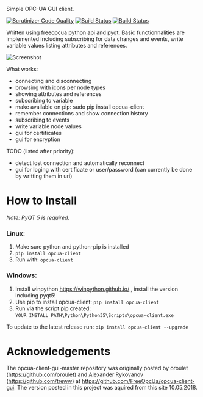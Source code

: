 Simple OPC-UA GUI client.

[![Scrutinizer Code Quality](https://scrutinizer-ci.com/g/FreeOpcUa/opcua-client-gui/badges/quality-score.png?b=master)](https://scrutinizer-ci.com/g/FreeOpcUa/opcua-client-gui/?branch=master)
[![Build Status](https://travis-ci.org/FreeOpcUa/opcua-client-gui.svg?branch=master)](https://travis-ci.org/FreeOpcUa/opcua-client-gui)
[![Build Status](https://travis-ci.org/FreeOpcUa/opcua-widgets.svg?branch=master)](https://travis-ci.org/FreeOpcUa/opcua-widgets)

Written using freeopcua python api and pyqt. Basic functionnalities are implemented including subscribing for data changes and events, write variable values listing attributes and references.


![Screenshot](/screenshot.png?raw=true "Screenshot")

What works:
* connecting and disconnecting
* browsing with icons per node types
* showing attributes and references
* subscribing to variable
* make available on pip: sudo pip install opcua-client
* remember connections and show connection history
* subscribing to events
* write variable node values
* gui for certificates
* gui for encryption 

TODO (listed after priority):

* detect lost connection and automatically reconnect 
* gui for loging with certificate or user/password (can currently be done by writting them in uri)

# How to Install  

*Note: PyQT 5 is required.*

### Linux:

1. Make sure python and python-pip is installed  
2. `pip install opcua-client`  
4. Run with: `opcua-client`  
  
### Windows:  

1. Install winpython https://winpython.github.io/ , install the version including pyqt5!
3. Use pip to install opcua-client: `pip install opcua-client`  
4. Run via the script pip created: `YOUR_INSTALL_PATH\Python\Python35\Scripts\opcua-client.exe`  

To update to the latest release run: `pip install opcua-client --upgrade`

# Acknowledgements

The opcua-client-gui-master repository was originally posted by oroulet (https://github.com/oroulet) and Alexander Rykovanov (https://github.com/treww) at https://github.com/FreeOpcUa/opcua-client-gui. The version posted in this project was aquired from this site 10.05.2018.
